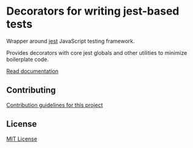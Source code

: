 # Decorators for writing jest-based tests

Wrapper around [jest](https://jestjs.io/) JavaScript testing framework.

Provides decorators with core jest globals and other utilities to minimize boilerplate code.

[Read documentation](https://vitalishapovalov.github.io/jest-decorated)

## Contributing

[Contribution guidelines for this project](https://github.com/vitalishapovalov/jest-decorated/blob/master/CONTRIBUTING.md)

## License

[MIT License](https://github.com/vitalishapovalov/jest-decorated/blob/master/LICENSE)
